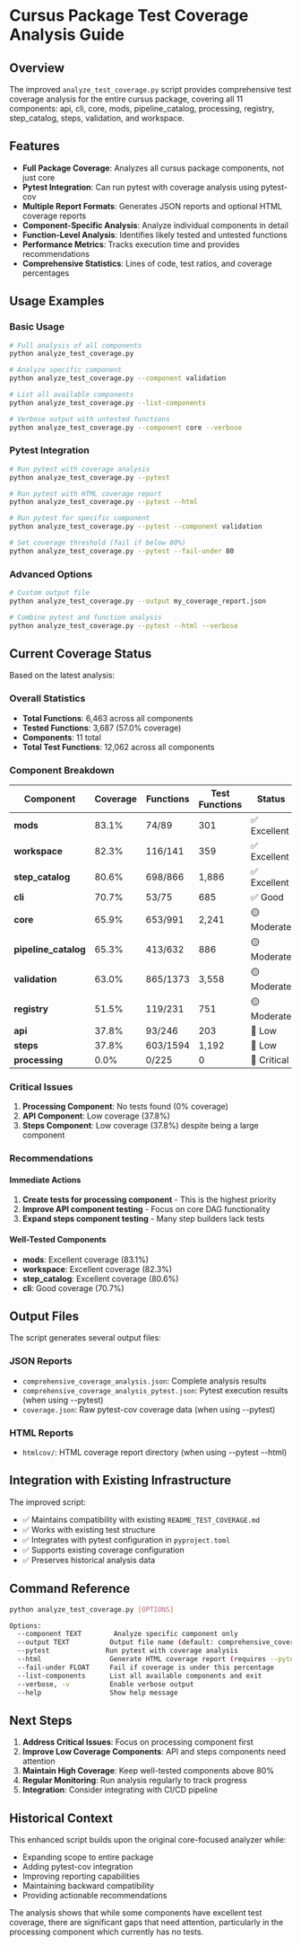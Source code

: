# Cursus Package Test Coverage Analysis Guide

## Overview

The improved `analyze_test_coverage.py` script provides comprehensive test coverage analysis for the entire cursus package, covering all 11 components: api, cli, core, mods, pipeline_catalog, processing, registry, step_catalog, steps, validation, and workspace.

## Features

- **Full Package Coverage**: Analyzes all cursus package components, not just core
- **Pytest Integration**: Can run pytest with coverage analysis using pytest-cov
- **Multiple Report Formats**: Generates JSON reports and optional HTML coverage reports
- **Component-Specific Analysis**: Analyze individual components in detail
- **Function-Level Analysis**: Identifies likely tested and untested functions
- **Performance Metrics**: Tracks execution time and provides recommendations
- **Comprehensive Statistics**: Lines of code, test ratios, and coverage percentages

## Usage Examples

### Basic Usage

```bash
# Full analysis of all components
python analyze_test_coverage.py

# Analyze specific component
python analyze_test_coverage.py --component validation

# List all available components
python analyze_test_coverage.py --list-components

# Verbose output with untested functions
python analyze_test_coverage.py --component core --verbose
```

### Pytest Integration

```bash
# Run pytest with coverage analysis
python analyze_test_coverage.py --pytest

# Run pytest with HTML coverage report
python analyze_test_coverage.py --pytest --html

# Run pytest for specific component
python analyze_test_coverage.py --pytest --component validation

# Set coverage threshold (fail if below 80%)
python analyze_test_coverage.py --pytest --fail-under 80
```

### Advanced Options

```bash
# Custom output file
python analyze_test_coverage.py --output my_coverage_report.json

# Combine pytest and function analysis
python analyze_test_coverage.py --pytest --html --verbose
```

## Current Coverage Status

Based on the latest analysis:

### Overall Statistics
- **Total Functions**: 6,463 across all components
- **Tested Functions**: 3,687 (57.0% coverage)
- **Components**: 11 total
- **Total Test Functions**: 12,062 across all components

### Component Breakdown

| Component | Coverage | Functions | Test Functions | Status |
|-----------|----------|-----------|----------------|---------|
| **mods** | 83.1% | 74/89 | 301 | ✅ Excellent |
| **workspace** | 82.3% | 116/141 | 359 | ✅ Excellent |
| **step_catalog** | 80.6% | 698/866 | 1,886 | ✅ Excellent |
| **cli** | 70.7% | 53/75 | 685 | ✅ Good |
| **core** | 65.9% | 653/991 | 2,241 | 🟡 Moderate |
| **pipeline_catalog** | 65.3% | 413/632 | 886 | 🟡 Moderate |
| **validation** | 63.0% | 865/1373 | 3,558 | 🟡 Moderate |
| **registry** | 51.5% | 119/231 | 751 | 🟡 Moderate |
| **api** | 37.8% | 93/246 | 203 | 🔴 Low |
| **steps** | 37.8% | 603/1594 | 1,192 | 🔴 Low |
| **processing** | 0.0% | 0/225 | 0 | 🚨 Critical |

### Critical Issues

1. **Processing Component**: No tests found (0% coverage)
2. **API Component**: Low coverage (37.8%)
3. **Steps Component**: Low coverage (37.8%) despite being a large component

### Recommendations

#### Immediate Actions
1. **Create tests for processing component** - This is the highest priority
2. **Improve API component testing** - Focus on core DAG functionality
3. **Expand steps component testing** - Many step builders lack tests

#### Well-Tested Components
- **mods**: Excellent coverage (83.1%)
- **workspace**: Excellent coverage (82.3%)
- **step_catalog**: Excellent coverage (80.6%)
- **cli**: Good coverage (70.7%)

## Output Files

The script generates several output files:

### JSON Reports
- `comprehensive_coverage_analysis.json`: Complete analysis results
- `comprehensive_coverage_analysis_pytest.json`: Pytest execution results (when using --pytest)
- `coverage.json`: Raw pytest-cov coverage data (when using --pytest)

### HTML Reports
- `htmlcov/`: HTML coverage report directory (when using --pytest --html)

## Integration with Existing Infrastructure

The improved script:
- ✅ Maintains compatibility with existing `README_TEST_COVERAGE.md`
- ✅ Works with existing test structure
- ✅ Integrates with pytest configuration in `pyproject.toml`
- ✅ Supports existing coverage configuration
- ✅ Preserves historical analysis data

## Command Reference

```bash
python analyze_test_coverage.py [OPTIONS]

Options:
  --component TEXT        Analyze specific component only
  --output TEXT          Output file name (default: comprehensive_coverage_analysis.json)
  --pytest              Run pytest with coverage analysis
  --html                 Generate HTML coverage report (requires --pytest)
  --fail-under FLOAT     Fail if coverage is under this percentage
  --list-components      List all available components and exit
  --verbose, -v          Enable verbose output
  --help                 Show help message
```

## Next Steps

1. **Address Critical Issues**: Focus on processing component first
2. **Improve Low Coverage Components**: API and steps components need attention
3. **Maintain High Coverage**: Keep well-tested components above 80%
4. **Regular Monitoring**: Run analysis regularly to track progress
5. **Integration**: Consider integrating with CI/CD pipeline

## Historical Context

This enhanced script builds upon the original core-focused analyzer while:
- Expanding scope to entire package
- Adding pytest-cov integration
- Improving reporting capabilities
- Maintaining backward compatibility
- Providing actionable recommendations

The analysis shows that while some components have excellent test coverage, there are significant gaps that need attention, particularly in the processing component which currently has no tests.
